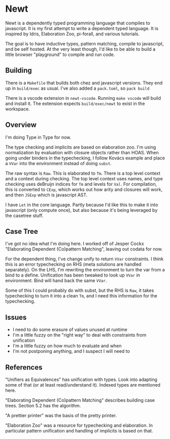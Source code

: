 
# Newt

Newt is a dependently typed programming language that compiles to javascript. It is
my first attempt to write a dependent typed language. It is inspired by Idris,
Elaboration Zoo, pi-forall, and various tutorials.

The goal is to have inductive types, pattern matching, compile to javascript, and be self hosted. At the very least though, I'd like to be able to build a little browser "playground" to compile and run code.

## Building

There is a `Makefile` that builds both chez and javascript versions.  They end up in
`build/exec` as usual.  I've also added a `pack.toml`, so `pack build`

There is a vscode extension in `newt-vscode`. Running `make vscode` will build and install it. The extension expects `build/exec/newt` to exist in the workspace.

## Overview

I'm doing Type in Type for now.

The type checking and implicits are based on elaboration zoo. I'm using normalization
by evaluation with closure objects rather than HOAS.  When going under binders in the
typechecking, I follow Kovács example and place a `VVar` into the environment instead of
doing `subst`.

The raw syntax is `Raw`. This is elaborated to `Tm`. There is a top level context and a
context during checking. The top level context uses names, and type checking uses deBruijn
indices for `Tm` and levels for `Val`.  For compilation, this is converted to `CExp`, which works out how arity and closures will work, and then `JSExp` which is javascript AST.

I have `Let` in the core language. Partly because I'd like this to make it into javascript (only compute once), but also because it's being leveraged by the casetree stuff.

## Case Tree

I've got no idea what I'm doing here. I worked off of Jesper Cockx "Elaborating Dependent (Co)pattern Matching", leaving out codata for now.

For the dependent thing, I've change unify to return `VVar` constraints. I think this is an error typechecking on
RHS (meta solutions are handled separately). On the LHS, I'm rewriting the environment to turn the var from a bind
to a define. Unification has been tweaked to look up `VVar` in environment. Bind will hand back the same `VVar`.

Some of this I could probably do with subst, but the RHS is `Raw`, it takes typechecking to turn it into a clean `Tm`,
and I need this information for the typechecking.

## Issues

- I need to do some erasure of values unused at runtime
- I'm a little fuzzy on the "right way" to deal with constraints from unification
- I'm a little fuzzy on how much to evaluate and when
- I'm not postponing anything, and I suspect I will need to

## References

"Unifiers as Equivalences" has unification with types.  Look into adapting some of that (or at least read/understand it).  Indexed types are mentioned here.

"Elaborating Dependent (Co)pattern Matching" describes building case trees. Section 5.2 has the algorithm.

"A prettier printer" was the basis of the pretty printer.

"Elaboration Zoo" was a resource for typechecking and elaboration. In particular pattern unification and handling of implicits is based on that.
